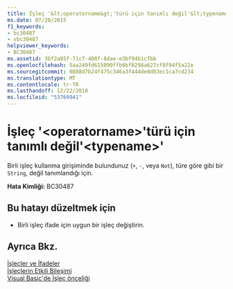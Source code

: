 ```yaml
---
title: İşleç '&lt;operatorname&gt;'türü için tanımlı değil'&lt;typename&gt;'
ms.date: 07/20/2015
f1_keywords:
- bc30487
- vbc30487
helpviewer_keywords:
- BC30487
ms.assetid: 3bf2a85f-71c7-408f-8dae-e3bf94b1cfbb
ms.openlocfilehash: 5aa249fd615090ffb6bf0298a627cf8f94f5a22e
ms.sourcegitcommit: 0888d7b24f475c346a3f444de8d83ec1ca7cd234
ms.translationtype: MT
ms.contentlocale: tr-TR
ms.lasthandoff: 12/22/2018
ms.locfileid: "53769941"
---
```

# <a name="operator-ltoperatornamegt-is-not-defined-for-type-lttypenamegt"></a>İşleç '&lt;operatorname&gt;'türü için tanımlı değil'&lt;typename&gt;'
Birli işleç kullanma girişiminde bulundunuz (`+`, `-`, veya `Not`), türe göre gibi bir `String`, değil tanımlandığı için.  
  
 **Hata Kimliği:** BC30487  
  
## <a name="to-correct-this-error"></a>Bu hatayı düzeltmek için  
  
-   Birli işleç ifade için uygun bir işleç değiştirin.  
  
## <a name="see-also"></a>Ayrıca Bkz.  
 [İşleçler ve İfadeler](../../visual-basic/programming-guide/language-features/operators-and-expressions/index.md)  
 [İşleçlerin Etkili Bileşimi](../../visual-basic/programming-guide/language-features/operators-and-expressions/efficient-combination-of-operators.md)  
 [Visual Basic'de İşleç önceliği](../../visual-basic/language-reference/operators/operator-precedence.md)
